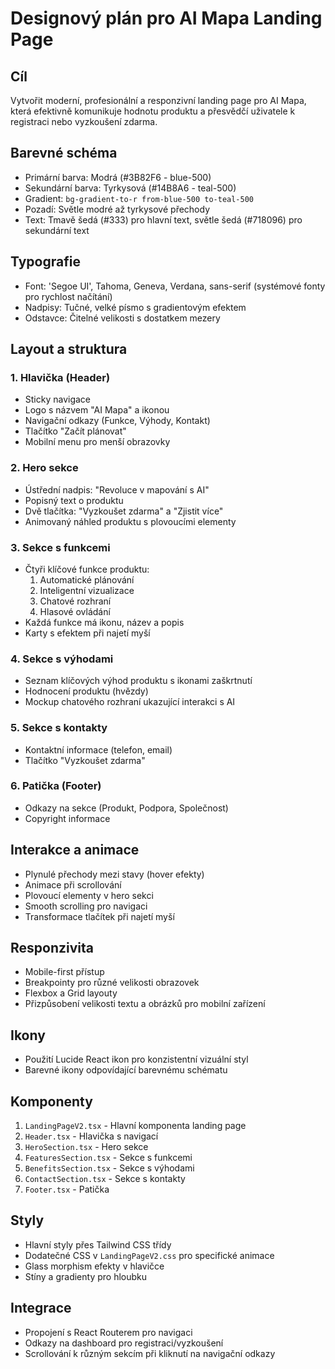 # Designový plán pro AI Mapa Landing Page

## Cíl
Vytvořit moderní, profesionální a responzivní landing page pro AI Mapa, která efektivně komunikuje hodnotu produktu a přesvědčí uživatele k registraci nebo vyzkoušení zdarma.

## Barevné schéma
- Primární barva: Modrá (#3B82F6 - blue-500)
- Sekundární barva: Tyrkysová (#14B8A6 - teal-500)
- Gradient: `bg-gradient-to-r from-blue-500 to-teal-500`
- Pozadí: Světle modré až tyrkysové přechody
- Text: Tmavě šedá (#333) pro hlavní text, světle šedá (#718096) pro sekundární text

## Typografie
- Font: 'Segoe UI', Tahoma, Geneva, Verdana, sans-serif (systémové fonty pro rychlost načítání)
- Nadpisy: Tučné, velké písmo s gradientovým efektem
- Odstavce: Čitelné velikosti s dostatkem mezery

## Layout a struktura

### 1. Hlavička (Header)
- Sticky navigace
- Logo s názvem "AI Mapa" a ikonou
- Navigační odkazy (Funkce, Výhody, Kontakt)
- Tlačítko "Začít plánovat"
- Mobilní menu pro menší obrazovky

### 2. Hero sekce
- Ústřední nadpis: "Revoluce v mapování s AI"
- Popisný text o produktu
- Dvě tlačítka: "Vyzkoušet zdarma" a "Zjistit více"
- Animovaný náhled produktu s plovoucími elementy

### 3. Sekce s funkcemi
- Čtyři klíčové funkce produktu:
  1. Automatické plánování
  2. Inteligentní vizualizace
  3. Chatové rozhraní
  4. Hlasové ovládání
- Každá funkce má ikonu, název a popis
- Karty s efektem při najetí myší

### 4. Sekce s výhodami
- Seznam klíčových výhod produktu s ikonami zaškrtnutí
- Hodnocení produktu (hvězdy)
- Mockup chatového rozhraní ukazující interakci s AI

### 5. Sekce s kontakty
- Kontaktní informace (telefon, email)
- Tlačítko "Vyzkoušet zdarma"

### 6. Patička (Footer)
- Odkazy na sekce (Produkt, Podpora, Společnost)
- Copyright informace

## Interakce a animace
- Plynulé přechody mezi stavy (hover efekty)
- Animace při scrollování
- Plovoucí elementy v hero sekci
- Smooth scrolling pro navigaci
- Transformace tlačítek při najetí myší

## Responzivita
- Mobile-first přístup
- Breakpointy pro různé velikosti obrazovek
- Flexbox a Grid layouty
- Přizpůsobení velikosti textu a obrázků pro mobilní zařízení

## Ikony
- Použití Lucide React ikon pro konzistentní vizuální styl
- Barevné ikony odpovídající barevnému schématu

## Komponenty
1. `LandingPageV2.tsx` - Hlavní komponenta landing page
2. `Header.tsx` - Hlavička s navigací
3. `HeroSection.tsx` - Hero sekce
4. `FeaturesSection.tsx` - Sekce s funkcemi
5. `BenefitsSection.tsx` - Sekce s výhodami
6. `ContactSection.tsx` - Sekce s kontakty
7. `Footer.tsx` - Patička

## Styly
- Hlavní styly přes Tailwind CSS třídy
- Dodatečné CSS v `LandingPageV2.css` pro specifické animace
- Glass morphism efekty v hlavičce
- Stíny a gradienty pro hloubku

## Integrace
- Propojení s React Routerem pro navigaci
- Odkazy na dashboard pro registraci/vyzkoušení
- Scrollování k různým sekcím při kliknutí na navigační odkazy